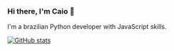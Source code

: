 ### Hi there, I'm Caio 👋

I'm a brazilian Python developer with JavaScript skills.

[![GitHub stats](https://github-readme-stats.vercel.app/api?username=webkaiyo&theme=dracula)](https://github.com/webkaiyo)

<!--
**webkaiyo/webkaiyo** is a ✨ _special_ ✨ repository because its `README.md` (this file) appears on your GitHub profile.

Here are some ideas to get you started:

- 🔭 I’m currently working on ...
- 🌱 I’m currently learning ...
- 👯 I’m looking to collaborate on ...
- 🤔 I’m looking for help with ...
- 💬 Ask me about ...
- 📫 How to reach me: ...
- 😄 Pronouns: ...
- ⚡ Fun fact: ...
-->
